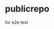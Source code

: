 # publicrepo
for e2e test









































































































































































































































































































































































































































































































































































































































































































































































































































































































































































































































































































































































































































































































































































































































































































































































































































































































































































































































































































































































































































































































































































































































